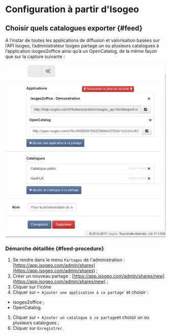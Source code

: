 # Configuration à partir d'Isogeo

## Choisir quels catalogues exporter {#feed}

A l’instar de toutes les applications de diffusion et valorisation basées sur l’API Isogeo, l’administrateur Isogeo partage un ou plusieurs catalogues à l’application isogeo2office ainsi qu’à un OpenCatalog, de la même façon que sur la capture suivante :

!["Configuration du partage de catalogues vers Isogeo to Office depuis app.isogeo.com"](/assets/isogeo2office_share_config.png)

### Démarche détaillée {#feed-procedure}

1. Se rendre dans le menu `Partages` de l'administration : [https://app.isogeo.com/admin/shares](https://app.isogeo.com/admin/shares) ;
2. Créer un nouveau partage : [https://app.isogeo.com/admin/shares/new](https://app.isogeo.com/admin/shares/new) ;
3. Cliquer sur l'icône  <i class="fa fa-cogs"></i>
4. Cliquer sur `+ Ajouter une application à ce partage`\` et choisir :
  * isogeo2office ;
  * OpenCatalog.
5. Cliquer sur `+ Ajouter un catalogue à ce partage`et choisir un ou plusieurs catalogues ;
6. Cliquer sur `Enregistrer`.
